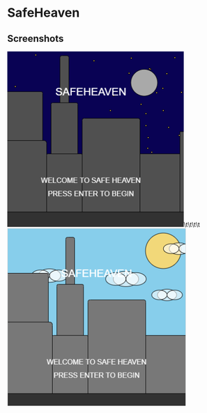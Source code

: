 # SafeHeaven


## Screenshots
![Title Screen](https://raw.githubusercontent.com/seif2627/SafeHeaven/refs/heads/main/Screenshot%202025-01-08%20025056.png)\t\t\t\t![Title Screen](https://raw.githubusercontent.com/seif2627/SafeHeaven/refs/heads/main/Screenshot%202025-01-08%20025401.png)

